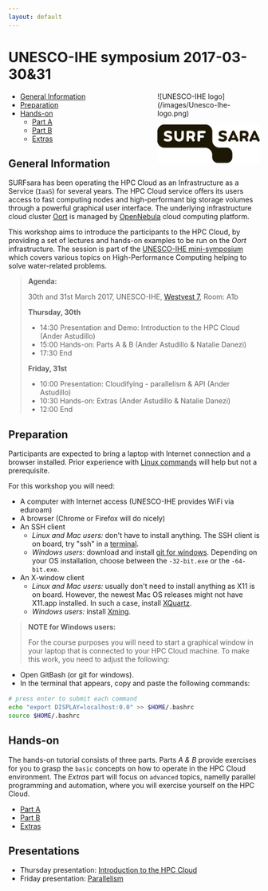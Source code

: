 ```yaml
---
layout: default
---
```


# UNESCO-IHE symposium 2017-03-30&31

<div style="float:right;max-width:205px;" markdown="1">
![UNESCO-IHE logo](/images/Unesco-Ihe-logo.png)

![SURFsara logo](/images/SURFsara_logo.png)
</div>

* [General Information](#general) <br>
* [Preparation](#preparation) <br>
* [Hands-on](#hands-on) <br>
  * [Part A](partA)
  * [Part B](partB)
  * [Extras](extras)

## <a name="general"></a>General Information

SURFsara has been operating the HPC Cloud as an Infrastructure as a Service (`IaaS`) for several years. The HPC Cloud service offers its users access to fast computing nodes and high-performant big storage volumes through a powerful graphical user interface. The underlying infrastructure cloud cluster [Oort](https://en.wikipedia.org/wiki/Oort_cloud) is managed by [OpenNebula](http://opennebula.org/) cloud computing platform.

This workshop aims to introduce the participants to the HPC Cloud, by providing a set of lectures and hands-on examples to be run on the _Oort_ infrastructure. The session is part of the [UNESCO-IHE mini-symposium](https://www.unesco-ihe.org/mini%C2%AD-symposium-and-workshop-high-performane-computing-helping-solve-water-%C2%ADrelated-problems) which covers various topics on High-Performance Computing helping to solve water-related problems.

>**Agenda:**
>
>30th and 31st March 2017, UNESCO-IHE, [Westvest 7](https://www.unesco-ihe.org/how-reach-unesco-ihe), Room: A1b
>
> **Thursday, 30th**
> * 14:30 Presentation and Demo: Introduction to the HPC Cloud (Ander Astudillo)
> * 15:00 Hands-on: Parts A & B (Ander Astudillo & Natalie Danezi)
> * 17:30 End
>
> **Friday, 31st**
> * 10:00 Presentation: Cloudifying - parallelism & API (Ander Astudillo)
> * 10:30 Hands-on: Extras (Ander Astudillo & Natalie Danezi)
> * 12:00 End  


## <a name="preparation"></a>Preparation

Participants are expected to bring a laptop with Internet connection and a browser installed. Prior experience with [Linux commands](http://cli.learncodethehardway.org/book/) will help but not a prerequisite.

For this workshop you will need:

* A computer with Internet access (UNESCO-IHE provides WiFi via eduroam)
* A browser (Chrome or Firefox will do nicely)
* An SSH client
  * _Linux and Mac users:_ don't have to install anything. The SSH client is on board, try "ssh" in a [terminal](http://askubuntu.com/questions/38162/what-is-a-terminal-and-how-do-i-open-and-use-it).
  * _Windows users:_ download and install [git for windows](https://git-for-windows.github.io/). Depending on your OS installation, choose between the `-32-bit.exe` or the `-64-bit.exe`.
* An X-window client
  * _Linux and Mac users:_ usually don't need to install anything as X11 is on board. However, the newest Mac OS releases might not have X11.app installed. In such a case, install [XQuartz](http://xquartz.macosforge.org/landing/).
  * _Windows users:_ install [Xming](http://sourceforge.net/projects/xming/).

> **NOTE for Windows users:**
>
> For the course purposes you will need to start a graphical window in your laptop that is connected to your HPC Cloud machine. To make this work, you need to adjust the following:  
>
* Open GitBash (or git for windows).
* In the terminal that appears, copy and paste the following commands: 
>
```sh
# press enter to submit each command
echo "export DISPLAY=localhost:0.0" >> $HOME/.bashrc
source $HOME/.bashrc
```

## <a name="hands-on"></a> Hands-on
The hands-on tutorial consists of three parts. Parts *A & B* provide exercises for you to grasp the `basic` concepts on how to operate in the HPC Cloud environment. The *Extras* part will focus on `advanced` topics, namelly parallel programming and automation, where you will exercise yourself on the HPC Cloud.

  * [Part A](partA)
  * [Part B](partB)
  * [Extras](extras)
  
## <a name="presentations"></a> Presentations
 
  * Thursday presentation: [Introduction to the HPC Cloud](https://doc.hpccloud.surfsara.nl/uihe-20170330/20170330_cloud.pdf) 
  * Friday presentation: [Parallelism](https://doc.hpccloud.surfsara.nl/uihe-20170330/20170331_parallelism.pdf)


